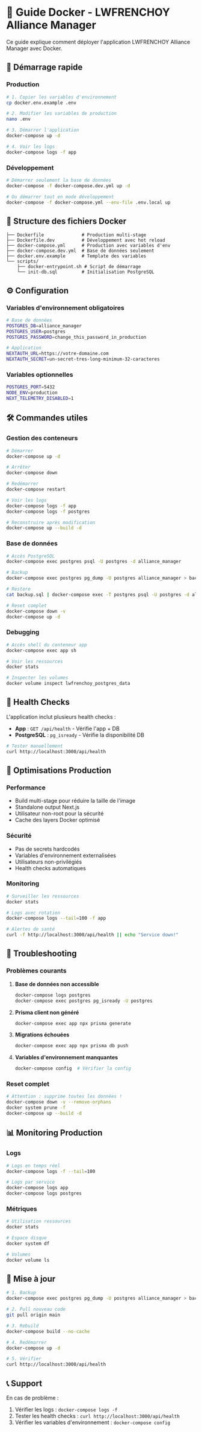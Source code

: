 # 🐳 Guide Docker - LWFRENCHOY Alliance Manager

Ce guide explique comment déployer l'application LWFRENCHOY Alliance Manager avec Docker.

## 🚀 Démarrage rapide

### Production

```bash
# 1. Copier les variables d'environnement
cp docker.env.example .env

# 2. Modifier les variables de production
nano .env

# 3. Démarrer l'application
docker-compose up -d

# 4. Voir les logs
docker-compose logs -f app
```

### Développement

```bash
# Démarrer seulement la base de données
docker-compose -f docker-compose.dev.yml up -d

# Ou démarrer tout en mode développement
docker-compose -f docker-compose.yml --env-file .env.local up
```

## 📁 Structure des fichiers Docker

```
├── Dockerfile              # Production multi-stage
├── Dockerfile.dev          # Développement avec hot reload
├── docker-compose.yml      # Production avec variables d'env
├── docker-compose.dev.yml  # Base de données seulement
├── docker.env.example      # Template des variables
└── scripts/
    ├── docker-entrypoint.sh # Script de démarrage
    └── init-db.sql         # Initialisation PostgreSQL
```

## ⚙️ Configuration

### Variables d'environnement obligatoires

```bash
# Base de données
POSTGRES_DB=alliance_manager
POSTGRES_USER=postgres
POSTGRES_PASSWORD=change_this_password_in_production

# Application
NEXTAUTH_URL=https://votre-domaine.com
NEXTAUTH_SECRET=un-secret-tres-long-minimum-32-caracteres
```

### Variables optionnelles

```bash
POSTGRES_PORT=5432
NODE_ENV=production
NEXT_TELEMETRY_DISABLED=1
```

## 🛠️ Commandes utiles

### Gestion des conteneurs

```bash
# Démarrer
docker-compose up -d

# Arrêter
docker-compose down

# Redémarrer
docker-compose restart

# Voir les logs
docker-compose logs -f app
docker-compose logs -f postgres

# Reconstruire après modification
docker-compose up --build -d
```

### Base de données

```bash
# Accès PostgreSQL
docker-compose exec postgres psql -U postgres -d alliance_manager

# Backup
docker-compose exec postgres pg_dump -U postgres alliance_manager > backup.sql

# Restore
cat backup.sql | docker-compose exec -T postgres psql -U postgres -d alliance_manager

# Reset complet
docker-compose down -v
docker-compose up -d
```

### Debugging

```bash
# Accès shell du conteneur app
docker-compose exec app sh

# Voir les ressources
docker stats

# Inspecter les volumes
docker volume inspect lwfrenchoy_postgres_data
```

## 🏥 Health Checks

L'application inclut plusieurs health checks :

- **App** : `GET /api/health` - Vérifie l'app + DB
- **PostgreSQL** : `pg_isready` - Vérifie la disponibilité DB

```bash
# Tester manuellement
curl http://localhost:3000/api/health
```

## 🔧 Optimisations Production

### Performance

- Build multi-stage pour réduire la taille de l'image
- Standalone output Next.js
- Utilisateur non-root pour la sécurité
- Cache des layers Docker optimisé

### Sécurité

- Pas de secrets hardcodés
- Variables d'environnement externalisées
- Utilisateurs non-privilégiés
- Health checks automatiques

### Monitoring

```bash
# Surveiller les ressources
docker stats

# Logs avec rotation
docker-compose logs --tail=100 -f app

# Alertes de santé
curl -f http://localhost:3000/api/health || echo "Service down!"
```

## 🚨 Troubleshooting

### Problèmes courants

1. **Base de données non accessible**

   ```bash
   docker-compose logs postgres
   docker-compose exec postgres pg_isready -U postgres
   ```

2. **Prisma client non généré**

   ```bash
   docker-compose exec app npx prisma generate
   ```

3. **Migrations échouées**

   ```bash
   docker-compose exec app npx prisma db push
   ```

4. **Variables d'environnement manquantes**
   ```bash
   docker-compose config  # Vérifier la config
   ```

### Reset complet

```bash
# Attention : supprime toutes les données !
docker-compose down -v --remove-orphans
docker system prune -f
docker-compose up --build -d
```

## 📊 Monitoring Production

### Logs

```bash
# Logs en temps réel
docker-compose logs -f --tail=100

# Logs par service
docker-compose logs app
docker-compose logs postgres
```

### Métriques

```bash
# Utilisation ressources
docker stats

# Espace disque
docker system df

# Volumes
docker volume ls
```

## 🔄 Mise à jour

```bash
# 1. Backup
docker-compose exec postgres pg_dump -U postgres alliance_manager > backup_$(date +%Y%m%d).sql

# 2. Pull nouveau code
git pull origin main

# 3. Rebuild
docker-compose build --no-cache

# 4. Redémarrer
docker-compose up -d

# 5. Vérifier
curl http://localhost:3000/api/health
```

## 📞 Support

En cas de problème :

1. Vérifier les logs : `docker-compose logs -f`
2. Tester les health checks : `curl http://localhost:3000/api/health`
3. Vérifier les variables d'environnement : `docker-compose config`
